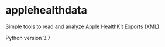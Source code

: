 # applehealthdata
Simple tools to read and analyze Apple HealthKit Exports (XML)


Python version 3.7

